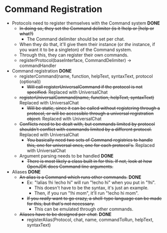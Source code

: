 # Command Registration
- Protocols need to register themselves with the Command system **DONE**
    - ~~In doing so, they set the Command delimiter (is it !help or |help or what?)~~
        - The Command delimiter should be set per chat.
    - When they do that, it'll give them their instance (or _the_ instance, if you want it to be a singleton) of the Command system.
    - Through this, they can register their own commands.
    - registerProtocol(baseInterface, CommandDelimiter) -> commandHandler
- Command registration **DONE**
    - registerCommand(name, function, helpText, syntaxText, protocol (optional))
        - ~~Will call registerUniversalCommand if the protocol is not specified.~~ Replaced with UniversalChat
    - ~~registerUniversalCommand(name, function, helpText, syntaxText)~~ Replaced with UniversalChat
        - ~~Will be static, since it can be called without registering through a protocol, or will be accessible through a universal registration object.~~ Replaced with UniversalChat
    - ~~Conflicts need to be dealt with, but commands limited by protocol shouldn't conflict with commands limited by a different protocol.~~ Replaced with UniversalChat
        - ~~You basically need two sets of Command registries to handle this, one for universal ones, one for each protocol's.~~ Replaced with UniversalChat
    - Argument parsing needs to be handled **DONE**
        - ~~There is most likely a class built in for this. If not, look at how OpenJDK does Command line arguments.~~
- Aliases **DONE**
    - ~~An alias is a Command which runs other commands.~~ **DONE**
        - Ex: "!alias !hi !echo hi" will run "!echo hi" when you put in "!hi".
            - This doesn't have to be the syntax, it's just an example.
            - Then, if you run "!hi mom", it'll run "!echo hi mom".
        - ~~If you _really_ want to go crazy, a shell-type language can be made for this, but that's not necessary.~~
            - This can be emulated through other commands.
    - ~~Aliases have to be designed per-_chat_.~~ **DONE**
        - registerAlias(Protocol, chat, name, commandToRun, helpText, syntaxText)


